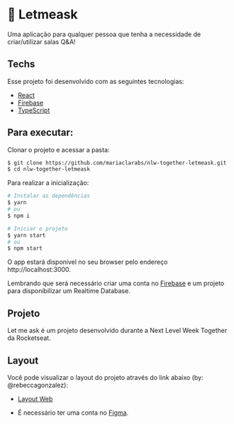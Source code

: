 # :rocket:  Letmeask

Uma aplicação para qualquer pessoa que tenha a necessidade de criar/utilizar salas Q&A!

## Techs

Esse projeto foi desenvolvido com as seguintes tecnologias:

- [React](https://reactjs.org)
- [Firebase](https://firebase.google.com/)
- [TypeScript](https://www.typescriptlang.org/)

## Para executar:

Clonar o projeto e acessar a pasta:

```bash
$ git clone https://github.com/mariaclarabs/nlw-together-letmeask.git
$ cd nlw-together-letmeask
```

Para realizar a inicialização:
```bash
# Instalar as dependências
$ yarn
# ou
$ npm i

# Iniciar o projeto
$ yarn start
# ou
$ npm start
```
O app estará disponível no seu browser pelo endereço http://localhost:3000.

Lembrando que será necessário criar uma conta no [Firebase](https://firebase.google.com/) e um projeto para disponibilizar um Realtime Database.

## Projeto

Let me ask é um projeto desenvolvido durante a Next Level Week Together da Rocketseat.

## Layout

Você pode visualizar o layout do projeto através do link abaixo (by: @rebeccagonzalez):

- [Layout Web](https://www.figma.com/file/u0BQK8rCf2KgzcukdRRCWh/Letmeask/duplicate) 

* É necessário ter uma conta no [Figma](http://figma.com/).

